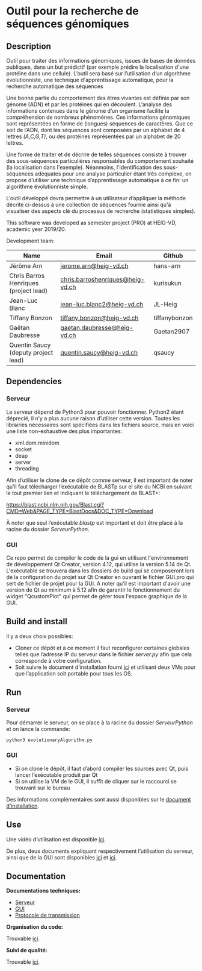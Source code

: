 # Outil pour la recherche de séquences génomiques

## Description

Outil pour traiter des informations génomiques, issues de bases de données publiques, dans un but prédictif (par exemple prédire la localisation d'une protéine dans une cellule). L’outil sera basé sur l’utilisation d’un algorithme évolutionniste, une technique d'apprentissage automatique, pour la recherche automatique des séquences

Une bonne partie du comportement des êtres vivantes est définie par son génome (ADN) et par les protéines qui en découlent. L’analyse des informations contenues dans le génome d’un organisme facilite la compréhension de nombreux phénomènes. Ces informations génomiques sont représentées en forme de (longues) séquences de caractères. Que ce soit de l’ADN, dont les séquences sont composées par un alphabet de 4 lettres *(A,C,G,T)*, ou des protéines représentées par un alphabet de 20 lettres.

Une forme de traiter et de décrire de telles séquences consiste à trouver des sous-séquences particulières responsables du comportement souhaité (la localisation dans l'exemple). Néanmoins, l'identification des sous-séquences adéquates pour une analyse particulier étant très complexe, on propose d’utiliser une technique d’apprentissage automatique à ce fin: un algorithme évolutionniste simple.

L’outil développé devra permettre à un utilisateur d’appliquer la méthode décrite ci-dessus à une collection de séquences fournie ainsi qu'à visualiser des aspects clé du processus de recherche (statistiques simples).

This software was developed as semester project (PRO) at HEIG-VD,
academic year 2019/20.

Development team:

| Name                                 | Email                        | Github   |
|--------------------------------------|------------------------------|----------|
| Jérôme Arn                           | jerome.arn@heig-vd.ch        | hans-arn |
| Chris Barros Henriques (project lead) | chris.barroshenriques@heig-vd.ch | kurisukun |
| Jean-Luc Blanc       | jean-luc.blanc2@heig-vd.ch | JL-Heig |
| Tiffany Bonzon      | tiffany.bonzon@heig-vd.ch | tiffanybonzon |
| Gaëtan Daubresse | gaetan.daubresse@heig-vd.ch | Gaetan2907 |
| Quentin Saucy (deputy project lead) | quentin.saucy@heig-vd.ch | qsaucy |



## Dependencies



### Serveur

Le serveur dépend de Python3 pour pouvoir fonctionner.  Python2 étant déprecié, il n’y a plus aucune raison d’utiliser cette version. Toutes les librairies nécessaires sont spécifiées dans les fichiers source, mais en voici une liste non-exhaustive des plus importantes:

- xml.dom.minidom
- socket
- deap
- server
- threading



Afin d’utiliser le clone de ce dépôt comme serveur, il est important de noter qu’il faut télécharger l’exécutable de BLASTp sur el site du NCBI en suivant le tout premier lien et indiquant le téléchargement de BLAST+:

https://blast.ncbi.nlm.nih.gov/Blast.cgi?CMD=Web&PAGE_TYPE=BlastDocs&DOC_TYPE=Download

À noter que seul l’exécutable *blastp* est important et doit être placé à la racine du dossier *ServeurPython*.



### GUI

Ce repo permet de compiler le code de la gui en utilisant l'environnement de développement Qt Creator, version 4.12, qui utilise la version 5.14 de Qt. L'exécutable se trouvera dans les dossiers de build qui se composeront lors de la configuration du projet sur Qt Creator en ouvrant le fichier GUI.pro qui sert de fichier de projet pour la GUI. A noter qu'il est important d'avoir une version de Qt au minimum à 5.12 afin de garantir le fonctionnement du widget "QcustomPlot" qui permet de gérer tous l'espace graphique de la GUI.



## Build and install 

Il y a deux choix possibles:

- Cloner ce dépôt et à ce moment il faut reconfigurer certaines globales telles que l’adresse IP du serveur dans le fichier *server.py* afin que cela corresponde à votre configuration. 
- Soit suivre le document d’installation fourni [ici](https://docs.google.com/document/d/1seFQkZeonm4pClltEjApgphUv92bZIkGLG9tfxqKCng/edit) et utilisant deux VMs pour que l’application soit portable pour tous les OS. 



## Run



### Serveur

Pour démarrer le serveur, on se place à la racine du dossier *ServeurPython* et on lance la commande:

`python3 evolutionaryAlgorithm.py`



### GUI

- Si on clone le dépôt, il faut d’abord compiler les sources avec Qt, puis lancer l’exécutable produit par Qt
- Si on utilise la VM de le GUI, il suffit de cliquer sur le raccourci se trouvant sur le bureau



Des informations complémentaires sont aussi disponibles sur le [document d’installation](https://docs.google.com/document/d/1seFQkZeonm4pClltEjApgphUv92bZIkGLG9tfxqKCng/edit#).



## Use

Une vidéo d’utilisation est disponible [ici](https://www.youtube.com/watch?v=fWR4iqKPJ_M).

De plus, deux documents expliquant respectivement l’utilisation du serveur, ainsi que de la GUI sont disponibles [ici](https://docs.google.com/document/d/1XxEX0TbW0xTVOsK6n1MtslHF3tro2CSoDP8Re_BvA-A/edit) et [ici](https://docs.google.com/document/d/13-yBwZSqTa4TsCkI1R6mElRo3i1SPPG9_vb-g1qCZ0k/edit).



## Documentation



**Documentations techniques:**

- [Serveur](https://docs.google.com/document/d/1cu2fy_NKeB7CfN1gLJ-30kh-27nX6uxqZ55I2D_rS-U/edit#heading=h.z6ne0og04bp5)
- [GUI](https://docs.google.com/document/d/1n5Kse2fOryqGmdbbhAouZGntiE6GZY5HOwPQOgFq6KI/edit#heading=h.z6ne0og04bp5)
- [Protocole de transmission](https://drive.google.com/drive/u/0/folders/1-itmTpJNswW27KFAy4zYQRq1HExekpTE) 



**Organisation du code:**

Trouvable [ici](https://docs.google.com/document/d/1UPgO1qawN50WhleWUzYOhT0A8MWyMeFjGUHenDAAZOA/edit).



**Suivi de qualité:**

Trouvable [ici](https://docs.google.com/document/d/1AetQJ7J8tCzK8aHNvAt9HnDwHp69Wdf0ZDc_uYqlTHA/edit).
